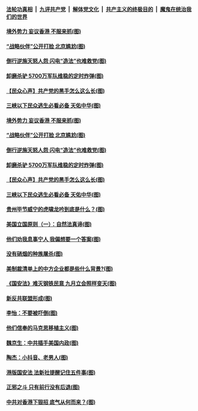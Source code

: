 

####  [法轮功真相](../../../../basic/blob/master/README.md?t=07041331) &nbsp;|&nbsp; [九评共产党](../../../../9ping.md/blob/master/README.md?t=07041331) &nbsp;|&nbsp; [解体党文化](../../../../jtdwh.md/blob/master/README.md?t=07041331)  &nbsp;|&nbsp; [共产主义的终极目的](../../../../gczydzjmd.md/blob/master/README.md?t=07041331) &nbsp;|&nbsp; [魔鬼在统治我们的世界](../../../../mgztzwmdsj.md/blob/master/README.md?t=07041331) 

#### [境外势力 妄议香港 不服来抓(图)](../pages/p4/938616.md?t=07041331) 

#### [“战略伙伴”公开打脸 北京尴尬(图)](../pages/p4/938610.md?t=07041331) 

#### [倒行逆施天怒人怨 闪电“造法”也难救党(图)](../pages/p4/938609.md?t=07041331) 

#### [卸磨杀驴 5700万军队维稳的定时炸弹(图)](../pages/p4/938607.md?t=07041331) 

#### [【民众心声】共产党的黑手怎么这么长(图)](../pages/p4/938456.md?t=07041331) 

#### [三峡以下民众逃生必看必备 天佑中华(图)](../pages/p4/938593.md?t=07041331) 

#### [境外势力 妄议香港 不服来抓(图)](../pages/p4/938616.md?t=07041331) 

#### [“战略伙伴”公开打脸 北京尴尬(图)](../pages/p4/938610.md?t=07041331) 

#### [倒行逆施天怒人怨 闪电“造法”也难救党(图)](../pages/p4/938609.md?t=07041331) 

#### [卸磨杀驴 5700万军队维稳的定时炸弹(图)](../pages/p4/938607.md?t=07041331) 

#### [【民众心声】共产党的黑手怎么这么长(图)](../pages/p4/938456.md?t=07041331) 

#### [三峡以下民众逃生必看必备 天佑中华(图)](../pages/p4/938593.md?t=07041331) 

#### [贵州毕节威宁的虎啸龙吟到底是什么？(图)](../pages/p4/938596.md?t=07041331) 

#### [美国立国原则（一）：自然法真谛(图)](../pages/p4/938484.md?t=07041331) 

#### [他们劝我息事宁人 我偏想要一个答案(图)](../pages/p4/938491.md?t=07041331) 

#### [没有硝烟的种族屠杀(图)](../pages/p4/938489.md?t=07041331) 

#### [美制裁清单上的中方企业都是些什么背景?(图)](../pages/p4/938486.md?t=07041331) 

#### [《国安法》难灭钢铁民意 九月立会照样变天(图)](../pages/p4/938485.md?t=07041331) 

#### [新反共联盟形成(图)](../pages/p4/938480.md?t=07041331) 

#### [李怡：不要被吓倒(图)](../pages/p4/938488.md?t=07041331) 

#### [他们信奉的马克思移植主义(图)](../pages/p4/938413.md?t=07041331) 

#### [魏京生：中共插手美国内政(图)](../pages/p4/938409.md?t=07041331) 

#### [陶杰：小抖音、老男人(图)](../pages/p4/938404.md?t=07041331) 

#### [港版国安法 法新社提醒记住五件事(图)](../pages/p4/938401.md?t=07041331) 

#### [正邪之斗 只有前行没有后退(图)](../pages/p4/938399.md?t=07041331) 

#### [中共对香港下狠招 底气从何而来？(图)](../pages/p4/938397.md?t=07041331) 


